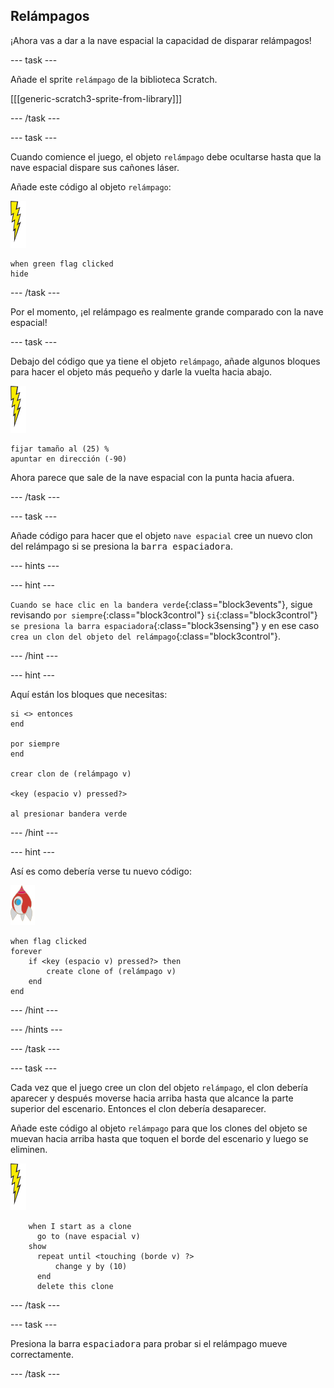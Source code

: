 ## Relámpagos

¡Ahora vas a dar a la nave espacial la capacidad de disparar relámpagos!

--- task ---

Añade el sprite `relámpago` de la biblioteca Scratch.

[[[generic-scratch3-sprite-from-library]]]

--- /task ---

--- task ---

Cuando comience el juego, el objeto `relámpago` debe ocultarse hasta que la nave espacial dispare sus cañones láser.

Añade este código al objeto `relámpago`:

![objeto relámpago](images/lightning-sprite.png)

```blocks3
when green flag clicked
hide
```

--- /task ---

Por el momento, ¡el relámpago es realmente grande comparado con la nave espacial!

--- task ---

Debajo del código que ya tiene el objeto `relámpago`, añade algunos bloques para hacer el objeto más pequeño y darle la vuelta hacia abajo.

![objeto relámpago](images/lightning-sprite.png)

```blocks3
fijar tamaño al (25) %
apuntar en dirección (-90)
```

Ahora parece que sale de la nave espacial con la punta hacia afuera.

--- /task ---

--- task ---

Añade código para hacer que el objeto `nave espacial` cree un nuevo clon del relámpago si se presiona la <kbd>barra espaciadora</kbd>.

--- hints ---


--- hint ---

`Cuando se hace clic en la bandera verde`{:class="block3events"}, sigue revisando `por siempre`{:class="block3control"} `si`{:class="block3control"} `se presiona la barra espaciadora`{:class="block3sensing"} y en ese caso `crea un clon del objeto del relámpago`{:class="block3control"}.

--- /hint ---

--- hint ---

Aquí están los bloques que necesitas:

```blocks3
si <> entonces
end

por siempre
end

crear clon de (relámpago v)

<key (espacio v) pressed?>

al presionar bandera verde
```

--- /hint ---

--- hint ---

Así es como debería verse tu nuevo código:

![objeto nave espacial](images/rocket-sprite.png)

```blocks3
when flag clicked
forever
	if <key (espacio v) pressed?> then
		create clone of (relámpago v)
	end
end
```

--- /hint ---

--- /hints ---

--- /task ---

--- task ---

Cada vez que el juego cree un clon del objeto `relámpago`, el clon debería aparecer y después moverse hacia arriba hasta que alcance la parte superior del escenario. Entonces el clon debería desaparecer.

Añade este código al objeto `relámpago` para que los clones del objeto se muevan hacia arriba hasta que toquen el borde del escenario y luego se eliminen.

![objeto relámpago](images/lightning-sprite.png)

```blocks3
    when I start as a clone
	  go to (nave espacial v)
    show
	  repeat until <touching (borde v) ?>
		  change y by (10)
	  end
	  delete this clone
```

--- /task ---

--- task ---

Presiona la barra <kbd>espaciadora</kbd> para probar si el relámpago mueve correctamente.

--- /task ---